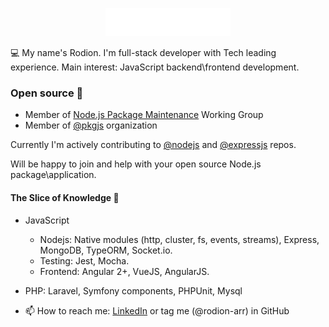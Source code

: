 <p align="center"><img src="./logo.svg" width="200px" height="45px"/></p>

💻 My name's Rodion. I'm full-stack developer with Tech leading experience. Main interest: JavaScript backend\frontend development.

### Open source 🤝

- Member of [Node.js Package Maintenance](https://github.com/nodejs/package-maintenance) Working Group
- Member of [@pkgjs](https://github.com/pkgjs) organization

Currently I'm actively contributing to [@nodejs](https://github.com/nodejs) and [@expressjs](https://github.com/expressjs) repos.

Will be happy to join and help with your open source Node.js package\application.

#### The Slice of Knowledge 🧠

- JavaScript
  - Nodejs: Native modules (http, cluster, fs, events, streams), Express, MongoDB, TypeORM, Socket.io.
  - Testing: Jest, Mocha.
  - Frontend: Angular 2+, VueJS, AngularJS.
- PHP: Laravel, Symfony components, PHPUnit, Mysql

- 📫 How to reach me: [LinkedIn](https://www.linkedin.com/in/rodionabdurakhimov/) or tag me (@rodion-arr) in GitHub

